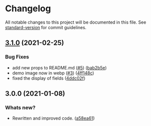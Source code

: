 # Changelog

All notable changes to this project will be documented in this file. See [standard-version](https://github.com/conventional-changelog/standard-version) for commit guidelines.

## [3.1.0](https://github.com/Wondermarin/react-color-palette/compare/v3.0.0...v3.1.0) (2021-02-25)


### Bug Fixes

* add new props to README.md ([#5](https://github.com/Wondermarin/react-color-palette/issues/5)) ([bab2b5e](https://github.com/Wondermarin/react-color-palette/commit/bab2b5efb0521f2a2e17a96734493caf7e903800))
* demo image now in webp ([#3](https://github.com/Wondermarin/react-color-palette/issues/3)) ([4ff148c](https://github.com/Wondermarin/react-color-palette/commit/4ff148cb1fb01c63a2fff1338fa8a3faf21aee58))
* fixed the display of fields ([4ddc02f](https://github.com/Wondermarin/react-color-palette/commit/4ddc02ff2a30ae9689ff72effee7fd827de9db00))

## 3.0.0 (2021-01-08)


### Whats new?

* Rewritten and improved code. ([a58ea61](https://github.com/Wondermarin/react-color-palette/commit/a58ea610b2a9fdb23945f28a07deb3978bce57df))

